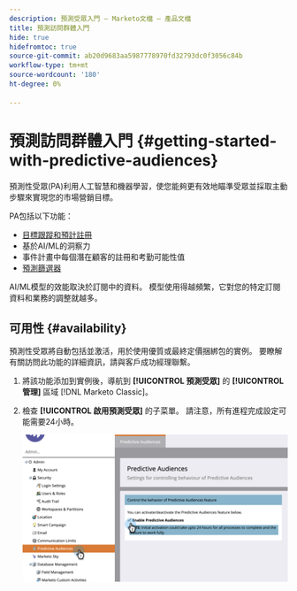 ```yaml
---
description: 預測受眾入門 — Marketo文檔 — 產品文檔
title: 預測訪問群體入門
hide: true
hidefromtoc: true
source-git-commit: ab20d9683aa5987778970fd32793dc0f3056c84b
workflow-type: tm+mt
source-wordcount: '180'
ht-degree: 0%

---
```


# 預測訪問群體入門 {#getting-started-with-predictive-audiences}

預測性受眾(PA)利用人工智慧和機器學習，使您能夠更有效地瞄準受眾並採取主動步驟來實現您的市場營銷目標。

PA包括以下功能：

* [目標跟蹤和預計註冊](/help/marketo/product-docs/marketo-sky/understanding-goal-tracking-and-projected-registrations.md)
* 基於AI/ML的洞察力
* 事件計畫中每個潛在顧客的註冊和考勤可能性值
* [預測篩選器](/help/marketo/product-docs/marketo-sky/predictive-filters.md)

AI/ML模型的效能取決於訂閱中的資料。 模型使用得越頻繁，它對您的特定訂閱資料和業務的調整就越多。

## 可用性 {#availability}

預測性受眾將自動包括並激活，用於使用優質或最終定價捆綁包的實例。 要瞭解有關訪問此功能的詳細資訊，請與客戶成功經理聯繫。

1. 將該功能添加到實例後，導航到 **[!UICONTROL 預測受眾]** 的 **[!UICONTROL 管理]** 區域 [!DNL Marketo Classic]。

1. 檢查 **[!UICONTROL 啟用預測受眾]** 的子菜單。 請注意，所有進程完成設定可能需要24小時。

   ![影像1](assets/getting-started-with-predictive-audiences-1.png)
